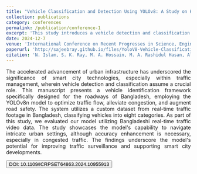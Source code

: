 ```yaml
---
title: "Vehicle Classification and Detection Using YOLOv8: A Study on Highway Traffic Analysis"
collection: publications
category: conferences
permalink: /publication/conference-1
excerpt: 'This study introduces a vehicle detection and classification framework for Bangladeshi roadways using the YOLOv8n model, optimizing traffic flow and enhancing road safety. Tested on real-time traffic footage, the model effectively handles urban complexities but requires further accuracy improvements in congested settings.'
date: 2024-12-7
venue: 'International Conference on Recent Progresses in Science, Engineering and Technology (ICRPSET), Rajshahi, Bangladesh'
paperurl: 'http://sajeebray.github.io/files/YoloV8-Vehicle-Classification-and-Detection.pdf' 
citation: 'N. Islam, S. K. Ray, M. A. Hossain, M. A. Rashidul Hasan, Alamin and M. B. Al Zabir Shammo, "Vehicle Classification and Detection Using YOLOv8: A Study on Highway Traffic Analysis," 2024 International Conference on Recent Progresses in Science, Engineering and Technology (ICRPSET), Rajshahi, Bangladesh, 2024, pp. 1-4, doi: 10.1109/ICRPSET64863.2024.10955913'
---
```


<div align="justify"> 
The accelerated advancement of urban infrastructure has underscored the significance of smart city technologies, especially within traffic management, wherein vehicle detection and classification assume a crucial role. This manuscript presents a vehicle identification framework specifically designed for the roadways of Bangladesh, employing the YOLOv8n model to optimize traffic flow, alleviate congestion, and augment road safety. The system utilizes a custom dataset from real-time traffic footage in Bangladesh, classifying vehicles into eight categories. As part of this study, we evaluated our model utilizing Bangladeshi real-time traffic video data. The study showcases the model's capability to navigate intricate urban settings, although accuracy enhancement is necessary, especially in congested traffic. The findings underscore the model's potential for improving traffic surveillance and supporting smart city developments.
</div>

<button class = "btn" onclick="window.location.href='https://doi.org/10.1109/ICRPSET64863.2024.10955913';">DOI: 10.1109/ICRPSET64863.2024.10955913</button>